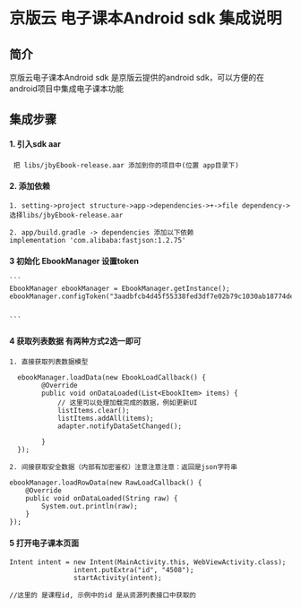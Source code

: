 # 京版云 电子课本Android sdk  集成说明

## 简介
京版云电子课本Android sdk 是京版云提供的android sdk，可以方便的在android项目中集成电子课本功能

## 集成步骤

#### 1. 引入sdk aar
     把 libs/jbyEbook-release.aar 添加到你的项目中(位置 app目录下)

#### 2. 添加依赖
    1. setting->project structure->app->dependencies->+->file dependency->选择libs/jbyEbook-release.aar

    2. app/build.gradle -> dependencies 添加以下依赖
    implementation 'com.alibaba:fastjson:1.2.75'

#### 3 初始化 EbookManager 设置token
    ```
    EbookManager ebookManager = EbookManager.getInstance();
    ebookManager.configToken("3aadbfcb4d45f55338fed3df7e02b79c1030ab18774de427777c8a13a330ae6a");
  

    ```
#### 4 获取列表数据 有两种方式2选一即可
    1. 直接获取列表数据模型

```
  ebookManager.loadData(new EbookLoadCallback() {
        @Override
        public void onDataLoaded(List<EbookItem> items) {
            // 这里可以处理加载完成的数据，例如更新UI
            listItems.clear();
            listItems.addAll(items);
            adapter.notifyDataSetChanged();
        
        }
  });
```

    2. 间接获取安全数据（内部有加密鉴权）注意注意注意：返回是json字符串

```
ebookManager.loadRowData(new RawLoadCallback() {
    @Override
    public void onDataLoaded(String raw) {
        System.out.println(raw);
    }
});
```



#### 5 打开电子课本页面
```
Intent intent = new Intent(MainActivity.this, WebViewActivity.class);
                intent.putExtra("id", "4508");
                startActivity(intent);
                
//这里的 是课程id, 示例中的id 是从资源列表接口中获取的
                
```


    



